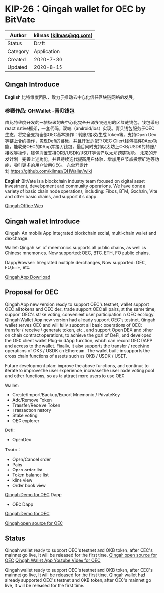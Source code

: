 # KIP-26：Qingah wallet for OEC by BitVate

| Author   | kilmas (kilmas@qq.com) |
| -------- | ------------------------ |
| Status   | Draft                    |
| Category | Application              |
| Created  | 2020-7-30                |
| Updated  | 2020-8-15                |

## Qingah Introduce

**English** 比特维度团队，致力于推动去中心化信任区块链网络的发展。  
### 参赛作品: QHWallet -青贝钱包  
由比特维度开发的一款极致的去中心化完全开源多链通用的区块链钱包，钱包采用react native框架，一套代码，双端（android/ios）实现。青贝钱包服务于OEC 生态，将完全支持全部OEC基本操作：转账/接收/生成Token等，支持Open Dex等链上合约操作，实现Defi的目标，并且开发适配了OEC Client钱包插件DApp功能，能收录OEC的DApp并接入钱包，最后同时支持以太坊上OKB/USDK的转账/接收等操作，钱包内置支持OKB/USDK/USDT等资产以太坊跨链功能。
未来的开发计划：完善上述功能，并且持续迭代提高用户体验，增加用户节点投票矿池等功能，吸引更多的用户使用OEC。
完全开源计划:https://github.com/kilmas/QHWallet/wiki

**English** BitVate is a blockchain industry team focused on digital asset investment, development and community operations. We have done a variety of basic chain node operations, including: Fibos, BTM, Gxchain, Vite and other basic chains, and support it's dapp.

[Qingah Office Web](http://qingah.com)


## Qingah wallet Introduce

Qingah: An mobile App Integrated blockchain social, multi-chain wallet and dexchange.

Wallet: Qingah set of mnemonics supports all public chains, as well as Chinese mnemonics. Now supported: OEC, BTC, ETH, FO public chains.

Dapp/Browser: Integrated multiple dexchanges, Now supported: OEC, FO,ETH, etc.

[Qingah App Download](https://github.com/kilmas/QHWallet/releases)

## Proposal for OEC

Qingah App new version ready to support OEC's testnet, wallet support OEC all tokens and OEC dex, trade support OEC all pairs, at the same time, support OEC's stake voting, convenient user participation in OEC ecology.
Qingah Wallet App new version had already support OEC's testnet. Qingah wallet serves OEC and will fully support all basic operations of OEC: transfer / receive / generate token, etc., and support Open DEX and other on chain contract operations, to achieve the goal of DeFi, and developed the OEC client wallet Plug-in dApp function, which can record OEC DAPP and access to the wallet. Finally, it also supports the transfer / receiving operations of OKB / USDK on Ethereum. The wallet built-in supports the cross chain functions of assets such as OKB / USDK / USDT.

Future development plan: improve the above functions, and continue to iterate to improve the user experience, increase the user node voting pool and other functions, so as to attract more users to use OEC

Wallet:
 - Create/Import/Backup/Export Mnemonic / PrivateKey
 - Add/Remove Token
 - Transfer/Receive Token
 - Transaction history
 - Stake voting
 - OEC explorer

Defi:
 - OpenDex

Trade：
 - Open/Cancel order
 - Pairs
 - Open order list
 - Token balance list
 - kline view
 - Order book view

[Qingah Demo for OEC](https://github.com/kilmas/QHWallet/releases)
Dapp:
 - OEC Dapp

[Qingah Demo for OEC](https://github.com/kilmas/QHWallet/releases)

[Qingah open source for OEC](https://github.com/kilmas/QHWallet)


## Status
Qingah wallet ready to support OEC's testnet and OKB token, after OEC's mainnet go live, It will be released for the first time.
[Qingah open source for OEC](https://github.com/kilmas/QHWallet)
[Qingah Wallet App Youtube Video for OEC](https://youtu.be/uuTl19ixcVQ)

Qingah wallet ready to support OEC's testnet and OKB token, after OEC's mainnet go live, It will be released for the first time.
Qingah wallet had already supported OEC's testnet and OKB token, after OEC's mainnet go live, It will be released for the first time.

